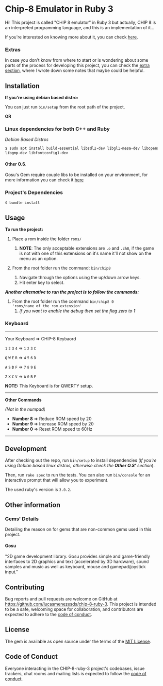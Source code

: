 # Chip-8 Emulator in Ruby 3

Hi! This project is called "CHIP 8 emulator" in Ruby 3 but actually, CHIP 8 is an interpreted programming language, and
this is an implementation of it...

If you're interested on knowing more about it, you can check [here](https://en.wikipedia.org/wiki/CHIP-8).

### Extras

In case you don't know from where to start or is wondering about some parts of the process for developing this project,
you can check the [extra section](/extras/README.md), where I wrote down some notes that maybe could be helpful.

## Installation

**If you're using debian based distro:**

You can just run `bin/setup` from the root path of the project.

**OR**

### Linux dependencies for both C++ and Ruby

_Debian Based Distros_

```bash
$ sudo apt install build-essential libsdl2-dev libgl1-mesa-dev libopenal-dev \
libgmp-dev libfontconfig1-dev
```

#### Other O.S.

Gosu's Gem require couple libs to be installed on your environment, for more information you can check
it [here](https://github.com/gosu/gosu/wiki#installation)

### Project's Dependencies

```bash
$ bundle install
```

## Usage

**To run the project:**

1. Place a rom inside the folder `roms/`
    1. **NOTE**: The only acceptable extensions are `.o` and `.ch8`, if the game is not with one of this extensions on
       it's name it'll not show on the menu as an option.

2. From the root folder run the command: `bin/chip8`
    1. Navigate through the options using the up/down arrow keys.
    2. Hit enter key to select.

**_Another alternative to run the project is to follow the commands:_**

1. From the root folder run the command `bin/chip8 0 'roms/name_of_the_rom.extension'`
    1. *If you want to enable the debug then set the flag zero to 1*

### Keyboard

--------------------------------------------

Your Keyboard => CHIP-8 Keybaord

`1` `2` `3` `4`        => `1` `2` `3` `C`

`Q` `W` `E` `R`        => `4` `5` `6` `D`

`A` `S` `D` `F`        => `7` `8` `9` `E`

`Z` `X` `C` `V`        => `A` `0` `B` `F`

**NOTE:** This Keyboard is for QWERTY setup.

--------------------------------------------



**Other Commands**

*(Not in the numpad)*

- **Number 8** => Reduce ROM speed by 20
- **Number 9** => Increase ROM speed by 20
- **Number 0** => Reset ROM speed to 60Hz

---------------

## Development

After checking out the repo, run `bin/setup` to install dependencies (_If you're using Debian based linux distros,
otherwise check the **Other O.S'** section_).

Then, run `rake spec` to run the tests. You can also run `bin/console` for an interactive prompt that will allow you to
experiment.

The used ruby's version is `3.0.2`.

## Other information

### Gems' Details

Detailing the reason on for gems that are non-common gems used in this project.

#### Gosu

"2D game development library. Gosu provides simple and game-friendly interfaces to 2D graphics and text (accelerated by
3D hardware), sound samples and music as well as keyboard, mouse and gamepad/joystick input."

## Contributing

Bug reports and pull requests are welcome on GitHub at https://github.com/lucasmenezesds/chip-8-ruby-3. This project is
intended to be a safe, welcoming space for collaboration, and contributors are expected to adhere to
the [code of conduct](hhttps://github.com/lucasmenezesds/chip-8-ruby-3/blob/master/CODE_OF_CONDUCT.md).

## License

The gem is available as open source under the terms of the [MIT License](https://opensource.org/licenses/MIT).

## Code of Conduct

Everyone interacting in the CHIP-8-ruby-3 project's codebases, issue trackers, chat rooms and mailing lists is expected
to follow the [code of conduct](hhttps://github.com/lucasmenezesds/chip-8-ruby-3/blob/master/CODE_OF_CONDUCT.md).
